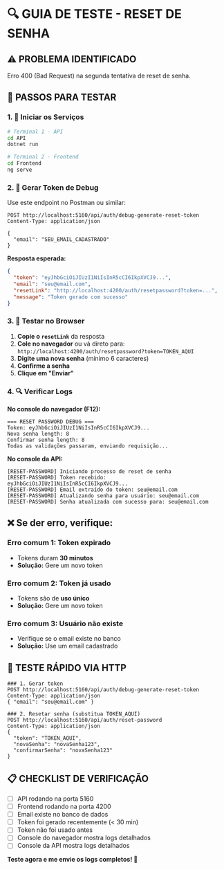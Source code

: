 # 🔍 GUIA DE TESTE - RESET DE SENHA

## ⚠️ PROBLEMA IDENTIFICADO
Erro 400 (Bad Request) na segunda tentativa de reset de senha.

## 🧪 PASSOS PARA TESTAR

### 1. 🚀 **Iniciar os Serviços**
```bash
# Terminal 1 - API
cd API
dotnet run

# Terminal 2 - Frontend  
cd Frontend
ng serve
```

### 2. 📧 **Gerar Token de Debug**
Use este endpoint no Postman ou similar:

```http
POST http://localhost:5160/api/auth/debug-generate-reset-token
Content-Type: application/json

{
  "email": "SEU_EMAIL_CADASTRADO"
}
```

**Resposta esperada:**
```json
{
  "token": "eyJhbGciOiJIUzI1NiIsInR5cCI6IkpXVCJ9...",
  "email": "seu@email.com",
  "resetLink": "http://localhost:4200/auth/resetpassword?token=...",
  "message": "Token gerado com sucesso"
}
```

### 3. 🔗 **Testar no Browser**
1. **Copie o `resetLink`** da resposta
2. **Cole no navegador** ou vá direto para: `http://localhost:4200/auth/resetpassword?token=TOKEN_AQUI`
3. **Digite uma nova senha** (mínimo 6 caracteres)
4. **Confirme a senha**
5. **Clique em "Enviar"**

### 4. 🔍 **Verificar Logs**

**No console do navegador (F12):**
```
=== RESET PASSWORD DEBUG ===
Token: eyJhbGciOiJIUzI1NiIsInR5cCI6IkpXVCJ9...
Nova senha length: 8
Confirmar senha length: 8
Todas as validações passaram, enviando requisição...
```

**No console da API:**
```
[RESET-PASSWORD] Iniciando processo de reset de senha
[RESET-PASSWORD] Token recebido: eyJhbGciOiJIUzI1NiIsInR5cCI6IkpXVCJ9...
[RESET-PASSWORD] Email extraído do token: seu@email.com
[RESET-PASSWORD] Atualizando senha para usuário: seu@email.com
[RESET-PASSWORD] Senha atualizada com sucesso para: seu@email.com
```

## ❌ **Se der erro, verifique:**

### **Erro comum 1: Token expirado**
- Tokens duram **30 minutos**
- **Solução:** Gere um novo token

### **Erro comum 2: Token já usado**
- Tokens são de **uso único**
- **Solução:** Gere um novo token

### **Erro comum 3: Usuário não existe**
- Verifique se o email existe no banco
- **Solução:** Use um email cadastrado

## 🧪 **TESTE RÁPIDO VIA HTTP**

```http
### 1. Gerar token
POST http://localhost:5160/api/auth/debug-generate-reset-token
Content-Type: application/json
{ "email": "seu@email.com" }

### 2. Resetar senha (substitua TOKEN_AQUI)
POST http://localhost:5160/api/auth/reset-password
Content-Type: application/json
{
  "token": "TOKEN_AQUI",
  "novaSenha": "novaSenha123",
  "confirmarSenha": "novaSenha123"
}
```

## 📋 **CHECKLIST DE VERIFICAÇÃO**
- [ ] API rodando na porta 5160
- [ ] Frontend rodando na porta 4200
- [ ] Email existe no banco de dados
- [ ] Token foi gerado recentemente (< 30 min)
- [ ] Token não foi usado antes
- [ ] Console do navegador mostra logs detalhados
- [ ] Console da API mostra logs detalhados

**Teste agora e me envie os logs completos! 🚀** 